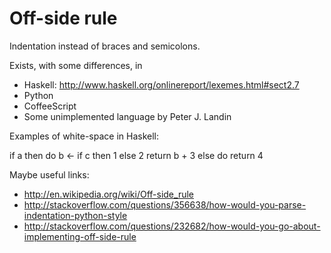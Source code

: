 Off-side rule
=============

Indentation instead of braces and semicolons.

Exists, with some differences, in

* Haskell: http://www.haskell.org/onlinereport/lexemes.html#sect2.7
* Python
* CoffeeScript
* Some unimplemented language by Peter J. Landin

Examples of white-space in Haskell:

  if a then do b <- if c then 1
                         else 2
               return b + 3
       else do return 4

Maybe useful links:

* http://en.wikipedia.org/wiki/Off-side_rule
* http://stackoverflow.com/questions/356638/how-would-you-parse-indentation-python-style
* http://stackoverflow.com/questions/232682/how-would-you-go-about-implementing-off-side-rule
